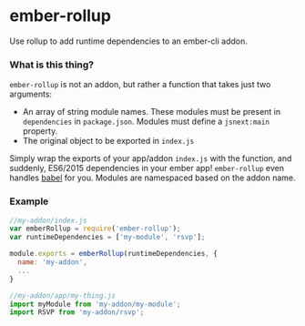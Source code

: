 # ember-rollup
Use rollup to add runtime dependencies to an ember-cli addon.

### What is this thing?

`ember-rollup` is not an addon, but rather a function that takes just two arguments:

* An array of string module names. These modules must be present in `dependencies` in `package.json`. Modules must define a `jsnext:main` property.
* The original object to be exported in `index.js`

Simply wrap the exports of your app/addon `index.js` with the function, and suddenly, ES6/2015 dependencies in your ember app! `ember-rollup` even handles [babel](http://babeljs.io/) for you. Modules are namespaced based on the addon name.

### Example

```JavaScript
//my-addon/index.js
var emberRollup = require('ember-rollup');
var runtimeDependencies = ['my-module', 'rsvp'];

module.exports = emberRollup(runtimeDependencies, {
  name: 'my-addon',
  ...
}
```

```JavaScript
//my-addon/app/my-thing.js
import myModule from 'my-addon/my-module';
import RSVP from 'my-addon/rsvp';
```
